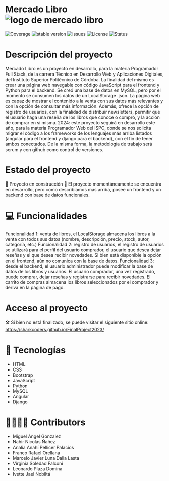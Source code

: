 # Mercado Libro ![logo de mercado libro](https://github.com/SharkCoders/FinalProject2023/assets/100625720/05114461-0323-4b0d-b7b0-31c4e9979fad)

![Coverage](https://img.shields.io/badge/coverage-80-yellow) ![stable version](https://img.shields.io/badge/version-1.0-blue) ![Issues](https://img.shields.io/badge/issues-8-green) ![License](https://img.shields.io/badge/license-not_specified-pink) ![Status](https://img.shields.io/badge/status-develop-red)

# Descripción del proyecto

Mercado Libro es un proyecto en desarrollo, para la materia Programador Full Stack, de la carrera Técnico en Desarrollo Web y Aplicaciones Digitales, del Instituto Superior Politécnico de Córdoba.
La finalidad del mismo es crear una página web navegable con código JavaScript para el frontend y Python para el backend. Se creó una base de datos en MySQL, pero por el momento se consumen los datos de un LocalStorage .json.
La página web es capaz de mostrar el contenido a la venta con sus datos más relevantes y con la opción de consultar más información. 
Además, ofrece la opción de registro de usuarios, con la finalidad de distribuir newsletters, permitir que el usuario haga una reseña de los libros que conoce o compró, y la acción de comprar en sí misma.
2024: este proyecto seguirá en desarrollo este año, para la materia Programador Web del ISPC, donde se nos solicita migrar el código a los frameworks de los lenguajes más arriba listados (angular para el frontend y django para el backend), con el fin de tener ambos conectados. De la misma forma, la metodología de trabajo será scrum y con github como control de versiones.

# Estado del proyecto

🚧 Proyecto en construcción 🚧
El proyecto momentáneamente se encuentra en desarrollo, pero como describíamos más arriba, posee un frontend y un backend con base de datos funcionales.

# 💻 Funcionalidades

Funcionalidad 1: venta de libros, el LocalStorage almacena los libros a la venta con todos sus datos (nombre, descripción, precio, stock, autor, categoría, etc.)
Funcionalidad 2: registro de usuarios, el registro de usuarios se utilizará para el perfil del usuario comprador, el usuario que desea dejar reseñas y el que desea recibir novedades. Si bien está disponible la opción en el frontend, aún no comunica con la base de datos.
Funcionalidad 3: desde el backend, el usuario administrador puede modificar la base de datos de los libros y usuarios. El usuario comprador, una vez registrado, puede comprar, dejar reseñas y registrarse para recibir novedades. El carrito de compras almacena los libros seleccionados por el comprador y deriva en la página de pago.

# Acceso al proyecto

🛠️ Si bien no está finalizado, se puede visitar el siguiente sitio online: https://sharkcoders.github.io/FinalProject2023/

# 📁 Tecnologías

* HTML
* CSS
* Bootstrap
* JavaScript
* Python
* MySQL
* Angular
* Django

# 👷‍♀️👷‍♂️ Contributors
* Miguel Angel Gonzalez
* Nahir Nicolás Ñañez 
* Analia Anahí Pellicer Palacios 
* Franco Rafael Orellana
* Marcelo Javier Luna Dalla Lasta
* Virginia Soledad Falconi
* Leonardo Plaza Domina
* Ivette Jael Nobiltá
